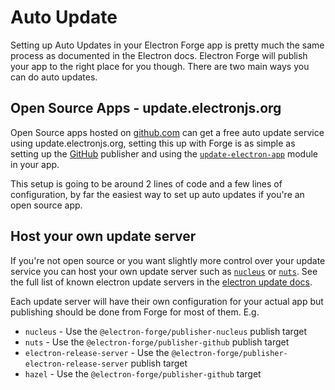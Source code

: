 # Auto Update

Setting up Auto Updates in your Electron Forge app is pretty much the same process as documented in the Electron docs.  Electron Forge will publish your app to the right place for you though.  There are two main ways you can do auto updates.

## Open Source Apps - update.electronjs.org

Open Source apps hosted on [github.com](https://github.com) can get a free auto update service using update.electronjs.org, setting this up with Forge is as simple as setting up the [GitHub](publishers/github.md) publisher and using the [`update-electron-app`](https://github.com/electron/update-electron-app) module in your app.

This setup is going to be around 2 lines of code and a few lines of configuration, by far the easiest way to set up auto updates if you're an open source app.

## Host your own update server

If you're not open source or you want slightly more control over your update service you can host your own update server such as [`nucleus`](https://github.com/atlassian/nucleus) or [`nuts`](https://github.com/GitbookIO/nuts).  See the full list of known electron update servers in the [electron update docs](https://github.com/electron/electron/blob/master/docs/tutorial/updates.md#deploying-an-update-server).

Each update server will have their own configuration for your actual app but publishing should be done from Forge for most of them.  E.g.

* `nucleus` - Use the `@electron-forge/publisher-nucleus` publish target
* `nuts` - Use the `@electron-forge/publisher-github` publish target
* `electron-release-server` - Use the `@electron-forge/publisher-electron-release-server` publish target
* `hazel` - Use the `@electron-forge/publisher-github` target

